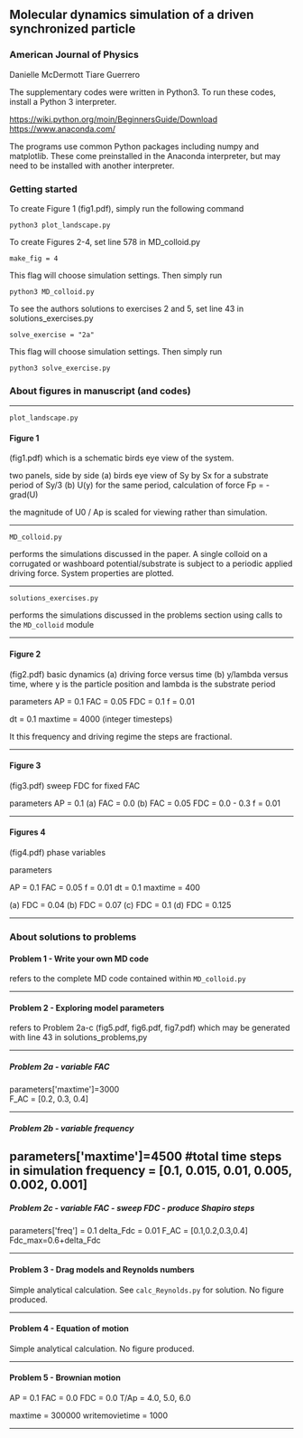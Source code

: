 
## Molecular dynamics simulation of a driven synchronized particle
### American Journal of Physics

Danielle McDermott
Tiare Guerrero

The supplementary codes were written in Python3.  To run these codes, install a Python 3 interpreter.

https://wiki.python.org/moin/BeginnersGuide/Download
https://www.anaconda.com/

The programs use common Python packages including numpy and matplotlib.  These come preinstalled in the Anaconda interpreter, but may need to be installed with another interpreter.

### Getting started

To create Figure 1 (fig1.pdf), simply run the following command

```python3 plot_landscape.py```

To create Figures 2-4, set line 578 in MD_colloid.py

```make_fig = 4```

This flag will choose simulation settings.  Then simply run 

```python3 MD_colloid.py```

To see the authors solutions to exercises 2 and 5, set line 43 in solutions_exercises.py

```solve_exercise = "2a"```

This flag will choose simulation settings.  Then simply run 

```python3 solve_exercise.py```

### About figures in manuscript (and codes)
----------
```plot_landscape.py```

#### Figure 1

(fig1.pdf) which is a schematic birds eye view of the system.

two panels, side by side
(a) birds eye view of Sy by Sx for a substrate period of Sy/3
(b) U(y) for the same period, calculation of force Fp = -grad(U)

the magnitude of U0 / Ap is scaled for viewing rather than simulation.

-------------

```MD_colloid.py```

performs the simulations discussed in the paper.  A single colloid on a corrugated or washboard potential/substrate is subject to a periodic applied driving force.  System properties are plotted.

-------------

```solutions_exercises.py```

performs the simulations discussed in the problems section using calls to the ```MD_colloid``` module

-------------
#### Figure 2

(fig2.pdf) basic dynamics
(a) driving force versus time
(b) y/lambda versus time, where y is the particle position and lambda is the substrate period

parameters
AP  = 0.1
FAC = 0.05
FDC = 0.1
f = 0.01

dt = 0.1
maxtime = 4000 (integer timesteps)

It this frequency and driving regime the steps are fractional.

---------------
#### Figure 3 

(fig3.pdf) sweep FDC for fixed FAC

parameters
AP  = 0.1
(a) FAC = 0.0
(b) FAC = 0.05
FDC = 0.0 - 0.3
f = 0.01

---------------
#### Figures 4 

(fig4.pdf) phase variables

parameters

AP  = 0.1
FAC = 0.05
f = 0.01
dt = 0.1
maxtime = 400

(a) FDC = 0.04
(b) FDC = 0.07
(c) FDC = 0.1
(d) FDC = 0.125

----------------

### About solutions to problems

#### Problem 1 - Write your own MD code

refers to the complete MD code contained within ```MD_colloid.py```

--------------
#### Problem 2 - Exploring model parameters

refers to Problem 2a-c (fig5.pdf, fig6.pdf, fig7.pdf) which may be generated with line 43 in solutions_problems,py

---------------
##### Problem 2a - variable FAC

parameters['maxtime']=3000        
F_AC = [0.2, 0.3, 0.4]

---------------
##### Problem 2b - variable frequency

parameters['maxtime']=4500        #total time steps in simulation
frequency = [0.1, 0.015, 0.01, 0.005, 0.002, 0.001]
------------------
##### Problem 2c - variable FAC - sweep FDC - produce Shapiro steps

parameters['freq'] = 0.1
delta_Fdc = 0.01
F_AC = [0.1,0.2,0.3,0.4]
Fdc_max=0.6+delta_Fdc

---------------
#### Problem 3 - Drag models and Reynolds numbers

Simple analytical calculation.  See ```calc_Reynolds.py``` for solution.
No figure produced.

---------------
#### Problem 4 - Equation of motion

Simple analytical calculation.  No figure produced.

------------------
#### Problem 5 - Brownian motion

AP  = 0.1
FAC = 0.0
FDC = 0.0
T/Ap = 4.0, 5.0, 6.0

maxtime = 300000
writemovietime = 1000 

-------------------


